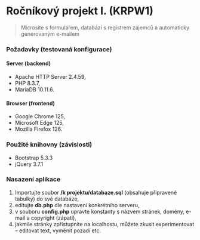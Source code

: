 # Ročníkový projekt I. (KRPW1)

> Microsite s formulářem, databází s registrem zájemců a automaticky generovaným e-mailem

### Požadavky (testovaná konfigurace)

#### Server (backend)
 - Apache HTTP Server 2.4.59,
 - PHP 8.3.7,
 - MariaDB 10.11.6.

#### Browser (frontend)
- Google Chrome 125,
- Microsoft Edge 125,
- Mozilla Firefox 126.

### Použité knihovny (závislosti)
- Bootstrap 5.3.3
- jQuery 3.7.1

### Nasazení aplikace
1. Importujte soubor __/k projektu/databaze.sql__ (obsahuje připravené tabulky) do své databáze,
2. editujte __db.php__ dle nastavení konkrétního serveru,
3. v souboru __config.php__ upravte konstanty s názvem stránek, domény, e-mail a copyright (zápatí),
4. jakmile stránky zpřístupníte na localhostu, můžete zkusit experimentovat &ndash; editovat text, vyměnit pozadí etc.
